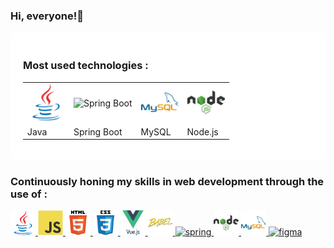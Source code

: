  <h3 align="left"> Hi, everyone!👋</h3>

<div style="background-color: #FFFFFF; padding: 20px; border-radius: 10px;">
  <h3 align="left"> Most used technologies :  </h3>
  
  <table style="background-color: #FFFFFF;">
    <tr>
      <td><img src="https://raw.githubusercontent.com/devicons/devicon/master/icons/java/java-original.svg" alt="Java" width="60" height="60"/></td>
      <td><img src="https://www.vectorlogo.zone/logos/springio/springio-icon.svg" alt="Spring Boot" width="60" height="60"/></td>
      <td><img src="https://raw.githubusercontent.com/devicons/devicon/master/icons/mysql/mysql-original-wordmark.svg" alt="MySQL" width="60" height="60"/></td>
      <td><img src="https://raw.githubusercontent.com/devicons/devicon/master/icons/nodejs/nodejs-original-wordmark.svg" alt="Node.js" width="60" height="60"/></td>
    </tr>
    <tr>
      <td>Java</td>
      <td>Spring Boot</td>
      <td>MySQL</td>
      <td>Node.js</td>
    </tr>
  </table>
</div>







<h3 align="left">Continuously honing my skills in web development through the use of :</h3>
<p align="left">
  <a href="https://www.java.com" target="_blank" rel="noreferrer">
    <img src="https://raw.githubusercontent.com/devicons/devicon/master/icons/java/java-original.svg" alt="java" width="40" height="40"/>
  </a> 
  <a href="https://developer.mozilla.org/en-US/docs/Web/JavaScript" target="_blank" rel="noreferrer">
    <img src="https://raw.githubusercontent.com/devicons/devicon/master/icons/javascript/javascript-original.svg" alt="javascript" width="40" height="40"/>
  </a>
  <a href="https://www.w3.org/html/" target="_blank" rel="noreferrer">
    <img src="https://raw.githubusercontent.com/devicons/devicon/master/icons/html5/html5-original-wordmark.svg" alt="html5" width="40" height="40"/>
  </a>
  <a href="https://www.w3schools.com/css/" target="_blank" rel="noreferrer">
    <img src="https://raw.githubusercontent.com/devicons/devicon/master/icons/css3/css3-original-wordmark.svg" alt="css3" width="40" height="40"/>
  </a>
  <a href="https://vuejs.org/" target="_blank" rel="noreferrer">
    <img src="https://raw.githubusercontent.com/devicons/devicon/master/icons/vuejs/vuejs-original-wordmark.svg" alt="vuejs" width="40" height="40"/>
  </a>
  <a href="https://babel.dev/" target="_blank" rel="noreferrer">
    <img src="https://raw.githubusercontent.com/devicons/devicon/master/icons/babel/babel-original.svg" alt="babel" width="40" height="40"/>
  </a>
  <a href="https://spring.io/" target="_blank" rel="noreferrer">
    <img src="https://www.vectorlogo.zone/logos/springio/springio-icon.svg" alt="spring" width="40" height="40"/>
  </a>
  <a href="https://nodejs.org" target="_blank" rel="noreferrer">
    <img src="https://raw.githubusercontent.com/devicons/devicon/master/icons/nodejs/nodejs-original-wordmark.svg" alt="nodejs" width="40" height="40"/>
  </a>
  <a href="https://www.mysql.com/" target="_blank" rel="noreferrer">
    <img src="https://raw.githubusercontent.com/devicons/devicon/master/icons/mysql/mysql-original-wordmark.svg" alt="mysql" width="40" height="40"/>
  </a>
  <a href="https://www.figma.com/" target="_blank" rel="noreferrer">
    <img src="https://www.vectorlogo.zone/logos/figma/figma-icon.svg" alt="figma" width="40" height="40"/>
  </a>
</p>




